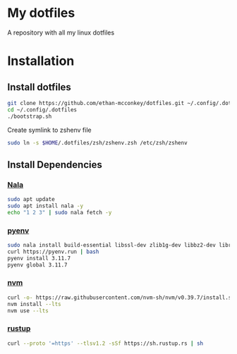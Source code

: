 # My dotfiles
A repository with all my linux dotfiles

# Installation
## Install dotfiles

```bash
git clone https://github.com/ethan-mcconkey/dotfiles.git ~/.config/.dotfiles
cd ~/.config/.dotfiles
./bootstrap.sh
```

Create symlink to zshenv file
```bash
sudo ln -s $HOME/.dotfiles/zsh/zshenv.zsh /etc/zsh/zshenv
```

## Install Dependencies
### [Nala](https://gitlab.com/volian/nala)
```bash
sudo apt update
sudo apt install nala -y
echo "1 2 3" | sudo nala fetch -y
```

### [pyenv](https://github.com/pyenv/pyenv)
```bash
sudo nala install build-essential libssl-dev zlib1g-dev libbz2-dev libreadline-dev libsqlite3-dev curl libncursesw5-dev xz-utils tk-dev libxml2-dev libxmlsec1-dev libffi-dev liblzma-dev
curl https://pyenv.run | bash
pyenv install 3.11.7
pyenv global 3.11.7
```

### [nvm](https://github.com/nvm-sh/nvm)
```bash
curl -o- https://raw.githubusercontent.com/nvm-sh/nvm/v0.39.7/install.sh | bash
nvm install --lts
nvm use --lts
```

### [rustup](https://rustup.rs/)
```bash
curl --proto '=https' --tlsv1.2 -sSf https://sh.rustup.rs | sh
```
